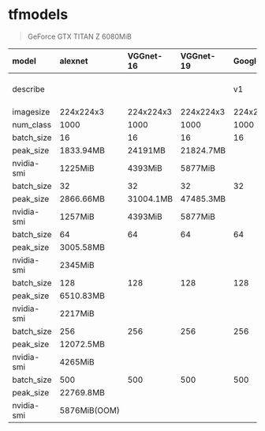 # tfmodels

> GeForce GTX TITAN Z  6080MiB

| model      | alexnet      | VGGnet-16   | VGGnet-19 | Googlenet | Resnet-50    | Resnet-101 | Resnet-152 |  wrn | 
| :----------| :----------  | :---------- |:----------| :---------- | :---------- | :---------- | :---------- | :---------- |
| describe   |           	|             |           |   v1      |      v2  |  v2       |    v2     |  28-10 cifar-100  |
| imagesize  | 224x224x3 	| 224x224x3   | 224x224x3 | 224x224x3 | 224x224x3 | 224x224x3 | 224x224x3 | 32x32x3 |
| num_class  | 1000      	|    1000     | 1000      | 1000       | 1000      | 1000      | 1000      | 100     |
| batch_size | 16      		|    16       |  16       | 16        |     16     |  16        |  16      |  16      |  
| peak_size  | 1833.94MB 	| 24191MB     | 21824.7MB | 
| nvidia-smi | 1225MiB   	| 4393MiB     | 5877MiB   | 
| batch_size | 32        	|    32       | 32        |  32       |   32    |  32      | 32     |  32  |  
| peak_size  | 2866.66MB 	| 31004.1MB   |47485.3MB  |
| nvidia-smi | 1257MiB 		|  4393MiB    | 5877MiB
| batch_size | 64       	|    64       | 64      |  64       |   64    |  64      | 64     |  64  |  
| peak_size  | 3005.58MB 	| 
| nvidia-smi | 2345MiB  	|			 |
| batch_size | 128      	|    128     | 128      |  128       |   128    |  128      | 128     |  128  |  
| peak_size  | 6510.83MB 	| 
| nvidia-smi | 2217MiB   	|  
| batch_size | 256       	|    256     | 256      |  256       |   256    |  256      | 256     |  256  |  
| peak_size  | 12072.5MB 	| 
| nvidia-smi | 4265MiB   	|  
| batch_size | 500      	|    500     | 500      |  500       |   500    |  500      | 500     |  500  |  
| peak_size  | 22769.8MB 	| 
| nvidia-smi | 5876MiB(OOM) |  



